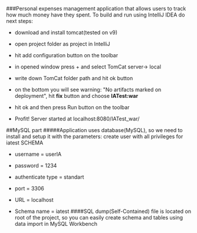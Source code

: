 ###Personal expenses management application that allows users to track how much money have they spent.
To build and run using IntelliJ IDEA do next steps:
* download and install tomcat(tested on v9)
* open project folder as project in IntelliJ 
* hit add configuration button on the toolbar
* in opened window press + and select TomCat server-> local
* write down TomCat folder path and hit ok button
* on the bottom you will see warning: "No artifacts marked on deployment", hit **fix** button and choose **IATest:war**
* hit ok and then press Run button on the toolbar


* Profit! Server started at localhost:8080/IATest_war/


##MySQL part
#####Application uses database(MySQL), so we need to install and setup it with the parameters:
create user with all privileges for iatest SCHEMA
* username = userIA
* password = 1234
* authenticate type = standart


* port = 3306
* URL = localhost
* Schema name = iatest
####SQL dump(Self-Contained) file is located on root of the project, so you can easily create schema and tables using data import in MySQL Workbench